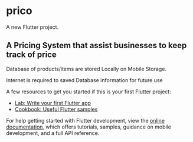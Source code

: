 # prico

A new Flutter project.

## A Pricing System that assist businesses to keep track of price

Database of products/items are stored Locally on Mobile Storage.

Internet is required to saved Database information for future use

A few resources to get you started if this is your first Flutter project:

- [Lab: Write your first Flutter app](https://docs.flutter.dev/get-started/codelab)
- [Cookbook: Useful Flutter samples](https://docs.flutter.dev/cookbook)

For help getting started with Flutter development, view the
[online documentation](https://docs.flutter.dev/), which offers tutorials,
samples, guidance on mobile development, and a full API reference.
